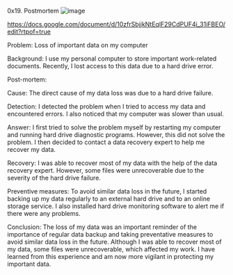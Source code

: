 0x19. Postmortem
![image](https://github.com/Credusco/alx-system_engineering-devops/assets/111096702/bbe512b6-2173-45a4-9106-869544c433eb)

https://docs.google.com/document/d/10zfrSbjjkNtEqlF29CdPUF4i_31iFBEO/edit?rtpof=true


Problem: Loss of important data on my computer

Background: I use my personal computer to store important work-related documents. Recently, I lost access to this data due to a hard drive error.

Post-mortem:

Cause: The direct cause of my data loss was due to a hard drive failure.

Detection: I detected the problem when I tried to access my data and encountered errors. I also noticed that my computer was slower than usual.

Answer: I first tried to solve the problem myself by restarting my computer and running hard drive diagnostic programs. However, this did not solve the problem. I then decided to contact a data recovery expert to help me recover my data.

Recovery: I was able to recover most of my data with the help of the data recovery expert. However, some files were unrecoverable due to the severity of the hard drive failure.

Preventive measures: To avoid similar data loss in the future, I started backing up my data regularly to an external hard drive and to an online storage service. I also installed hard drive monitoring software to alert me if there were any problems.

Conclusion: The loss of my data was an important reminder of the importance of regular data backup and taking preventative measures to avoid similar data loss in the future. Although I was able to recover most of my data, some files were unrecoverable, which affected my work. I have learned from this experience and am now more vigilant in protecting my important data.
